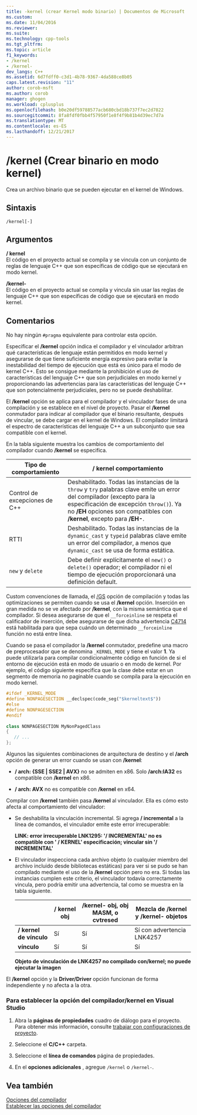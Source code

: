 ```yaml
---
title: -kernel (crear Kernel modo binario) | Documentos de Microsoft
ms.custom: 
ms.date: 11/04/2016
ms.reviewer: 
ms.suite: 
ms.technology: cpp-tools
ms.tgt_pltfrm: 
ms.topic: article
f1_keywords:
- /kernel
- /kernel-
dev_langs: C++
ms.assetid: 6d7fdff0-c3d1-4b78-9367-4da588ce8b05
caps.latest.revision: "11"
author: corob-msft
ms.author: corob
manager: ghogen
ms.workload: cplusplus
ms.openlocfilehash: b0e20df59788577acb680cbd18b737f7ec2d7822
ms.sourcegitcommit: 8fa8fdf0fbb4f57950f1e8f4f9b81b4d39ec7d7a
ms.translationtype: MT
ms.contentlocale: es-ES
ms.lasthandoff: 12/21/2017
---
```

# <a name="kernel-create-kernel-mode-binary"></a>/kernel (Crear binario en modo kernel)
Crea un archivo binario que se pueden ejecutar en el kernel de Windows.  
  
## <a name="syntax"></a>Sintaxis  
  
```  
/kernel[-]  
```  
  
## <a name="arguments"></a>Argumentos  
 **/ kernel**  
 El código en el proyecto actual se compila y se vincula con un conjunto de reglas de lenguaje C++ que son específicas de código que se ejecutará en modo kernel.  
  
 **/kernel-**  
 El código en el proyecto actual se compila y vincula sin usar las reglas de lenguaje C++ que son específicas de código que se ejecutará en modo kernel.  
  
## <a name="remarks"></a>Comentarios  
 No hay ningún `#pragma` equivalente para controlar esta opción.  
  
 Especificar el **/kernel** opción indica el compilador y el vinculador arbitran qué características de lenguaje están permitidos en modo kernel y asegurarse de que tiene suficiente energía expresivo para evitar la inestabilidad del tiempo de ejecución que está es único para el modo de kernel C++. Esto se consigue mediante la prohibición el uso de características del lenguaje C++ que son perjudiciales en modo kernel y proporcionando las advertencias para las características del lenguaje C++ que son potencialmente perjudiciales, pero no se puede deshabilitar.  
  
 El **/kernel** opción se aplica para el compilador y el vinculador fases de una compilación y se establece en el nivel de proyecto. Pasar el **/kernel** conmutador para indicar al compilador que el binario resultante, después de vincular, se debe cargar en el kernel de Windows. El compilador limitará el espectro de características del lenguaje C++ a un subconjunto que sea compatible con el kernel.  
  
 En la tabla siguiente muestra los cambios de comportamiento del compilador cuando **/kernel** se especifica.  
  
|Tipo de comportamiento|**/ kernel** comportamiento|  
|-------------------|---------------------------|  
|Control de excepciones de C++|Deshabilitado. Todas las instancias de la `throw` y `try` palabras clave emite un error del compilador (excepto para la especificación de excepción `throw()`). Ya no **/EH** opciones son compatibles con **/kernel**, excepto para **/EH-**.|  
|RTTI|Deshabilitado. Todas las instancias de la `dynamic_cast` y `typeid` palabras clave emite un error del compilador, a menos que `dynamic_cast` se usa de forma estática.|  
|`new` y `delete`|Debe definir explícitamente el `new()` o `delete()` operador; el compilador ni el tiempo de ejecución proporcionará una definición default.|  
  
 Custom convenciones de llamada, el [/GS](../../build/reference/gs-buffer-security-check.md) opción de compilación y todas las optimizaciones se permiten cuando se usa el **/kernel** opción. Inserción en gran medida no se ve afectado por **/kernel**, con la misma semántica que el compilador. Si desea asegurarse de que el `__forceinline` se respeta el calificador de inserción, debe asegurarse de que dicha advertencia [C4714](../../error-messages/compiler-warnings/compiler-warning-level-4-c4714.md) está habilitada para que sepa cuándo un determinado `__forceinline` función no está entre línea.  
  
 Cuando se pasa el compilador la **/kernel** conmutador, predefine una macro de preprocesador que se denomina `_KERNEL_MODE` y tiene el valor **1**. Ya puede utilizarla para compilar condicionalmente código en función de si el entorno de ejecución está en modo de usuario o en modo de kernel. Por ejemplo, el código siguiente especifica que la clase debe estar en un segmento de memoria no paginable cuando se compila para la ejecución en modo kernel.  
  
```cpp  
#ifdef _KERNEL_MODE  
#define NONPAGESECTION __declspec(code_seg("$kerneltext$"))  
#else  
#define NONPAGESECTION  
#endif  
  
class NONPAGESECTION MyNonPagedClass  
{  
   // ...
};  
```  
  
 Algunos las siguientes combinaciones de arquitectura de destino y el **/arch** opción de generar un error cuando se usan con **/kernel**:  
  
-   **/ arch: {SSE &#124; SSE2 &#124; AVX}** no se admiten en x86. Solo **/arch:IA32** es compatible con **/kernel** en x86.  
  
-   **/ arch: AVX** no es compatible con **/kernel** en x64.  
  
 Compilar con **/kernel** también pasa **/kernel** al vinculador. Ella es cómo esto afecta al comportamiento del vinculador:  
  
-   Se deshabilita la vinculación incremental. Si agrega **/ incremental** a la línea de comandos, el vinculador emite este error irrecuperable:  
  
     **LINK: error irrecuperable LNK1295: '/ INCREMENTAL' no es compatible con ' / KERNEL' especificación; vincular sin '/ INCREMENTAL'**  
  
-   El vinculador inspecciona cada archivo objeto (o cualquier miembro del archivo incluido desde bibliotecas estáticas) para ver si se pudo se han compilado mediante el uso de la **/kernel** opción pero no era. Si todas las instancias cumplen este criterio, el vinculador todavía correctamente vincula, pero podría emitir una advertencia, tal como se muestra en la tabla siguiente.  
  
    ||**/ kernel** obj|**/kernel-** obj, obj MASM, o cvtresed|Mezcla de **/kernel** y **/kernel-** objetos|  
    |-|----------------------|-----------------------------------------------|-------------------------------------------------|  
    |**/ kernel de vínculo**|Sí|Sí|Sí con advertencia LNK4257|  
    |**vínculo**|Sí|Sí|Sí|  
  
     **Objeto de vinculación de LNK4257 no compilado con/kernel; no puede ejecutar la imagen**  
  
 El **/kernel** opción y la **Driver/Driver** opción funcionan de forma independiente y no afecta a la otra.  
  
### <a name="to-set-the-kernel-compiler-option-in-visual-studio"></a>Para establecer la opción del compilador/kernel en Visual Studio  
  
1.  Abra la **páginas de propiedades** cuadro de diálogo para el proyecto. Para obtener más información, consulte [trabajar con configuraciones de proyecto](../../ide/working-with-project-properties.md).  
  
2.  Seleccione el **C/C++** carpeta.  
  
3.  Seleccione el **línea de comandos** página de propiedades.  
  
4.  En el **opciones adicionales** , agregue `/kernel` o `/kernel-`.  
  
## <a name="see-also"></a>Vea también  
 [Opciones del compilador](../../build/reference/compiler-options.md)   
 [Establecer las opciones del compilador](../../build/reference/setting-compiler-options.md)
